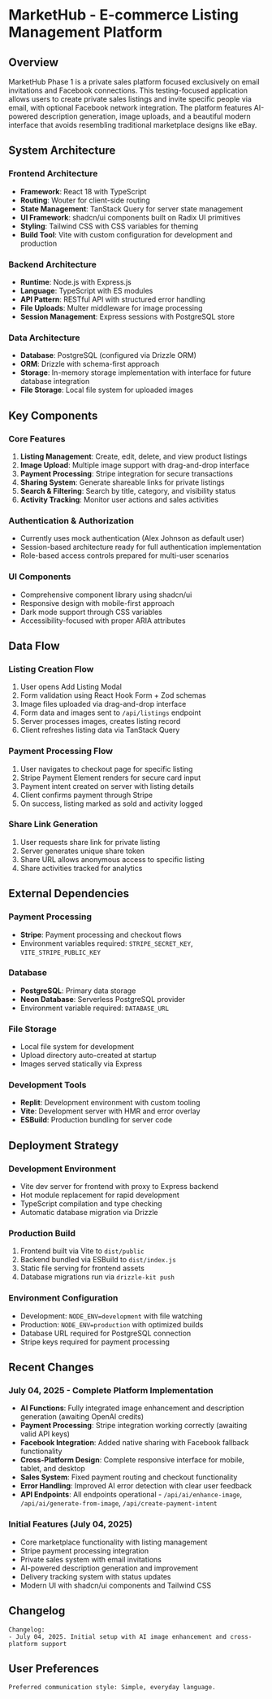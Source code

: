 # MarketHub - E-commerce Listing Management Platform

## Overview

MarketHub Phase 1 is a private sales platform focused exclusively on email invitations and Facebook connections. This testing-focused application allows users to create private sales listings and invite specific people via email, with optional Facebook network integration. The platform features AI-powered description generation, image uploads, and a beautiful modern interface that avoids resembling traditional marketplace designs like eBay.

## System Architecture

### Frontend Architecture
- **Framework**: React 18 with TypeScript
- **Routing**: Wouter for client-side routing
- **State Management**: TanStack Query for server state management
- **UI Framework**: shadcn/ui components built on Radix UI primitives
- **Styling**: Tailwind CSS with CSS variables for theming
- **Build Tool**: Vite with custom configuration for development and production

### Backend Architecture
- **Runtime**: Node.js with Express.js
- **Language**: TypeScript with ES modules
- **API Pattern**: RESTful API with structured error handling
- **File Uploads**: Multer middleware for image processing
- **Session Management**: Express sessions with PostgreSQL store

### Data Architecture
- **Database**: PostgreSQL (configured via Drizzle ORM)
- **ORM**: Drizzle with schema-first approach
- **Storage**: In-memory storage implementation with interface for future database integration
- **File Storage**: Local file system for uploaded images

## Key Components

### Core Features
1. **Listing Management**: Create, edit, delete, and view product listings
2. **Image Upload**: Multiple image support with drag-and-drop interface
3. **Payment Processing**: Stripe integration for secure transactions
4. **Sharing System**: Generate shareable links for private listings
5. **Search & Filtering**: Search by title, category, and visibility status
6. **Activity Tracking**: Monitor user actions and sales activities

### Authentication & Authorization
- Currently uses mock authentication (Alex Johnson as default user)
- Session-based architecture ready for full authentication implementation
- Role-based access controls prepared for multi-user scenarios

### UI Components
- Comprehensive component library using shadcn/ui
- Responsive design with mobile-first approach
- Dark mode support through CSS variables
- Accessibility-focused with proper ARIA attributes

## Data Flow

### Listing Creation Flow
1. User opens Add Listing Modal
2. Form validation using React Hook Form + Zod schemas
3. Image files uploaded via drag-and-drop interface
4. Form data and images sent to `/api/listings` endpoint
5. Server processes images, creates listing record
6. Client refreshes listing data via TanStack Query

### Payment Processing Flow
1. User navigates to checkout page for specific listing
2. Stripe Payment Element renders for secure card input
3. Payment intent created on server with listing details
4. Client confirms payment through Stripe
5. On success, listing marked as sold and activity logged

### Share Link Generation
1. User requests share link for private listing
2. Server generates unique share token
3. Share URL allows anonymous access to specific listing
4. Share activities tracked for analytics

## External Dependencies

### Payment Processing
- **Stripe**: Payment processing and checkout flows
- Environment variables required: `STRIPE_SECRET_KEY`, `VITE_STRIPE_PUBLIC_KEY`

### Database
- **PostgreSQL**: Primary data storage
- **Neon Database**: Serverless PostgreSQL provider
- Environment variable required: `DATABASE_URL`

### File Storage
- Local file system for development
- Upload directory auto-created at startup
- Images served statically via Express

### Development Tools
- **Replit**: Development environment with custom tooling
- **Vite**: Development server with HMR and error overlay
- **ESBuild**: Production bundling for server code

## Deployment Strategy

### Development Environment
- Vite dev server for frontend with proxy to Express backend
- Hot module replacement for rapid development
- TypeScript compilation and type checking
- Automatic database migration via Drizzle

### Production Build
1. Frontend built via Vite to `dist/public`
2. Backend bundled via ESBuild to `dist/index.js`
3. Static file serving for frontend assets
4. Database migrations run via `drizzle-kit push`

### Environment Configuration
- Development: `NODE_ENV=development` with file watching
- Production: `NODE_ENV=production` with optimized builds
- Database URL required for PostgreSQL connection
- Stripe keys required for payment processing

## Recent Changes

### July 04, 2025 - Complete Platform Implementation
- **AI Functions**: Fully integrated image enhancement and description generation (awaiting OpenAI credits)
- **Payment Processing**: Stripe integration working correctly (awaiting valid API keys)
- **Facebook Integration**: Added native sharing with Facebook fallback functionality
- **Cross-Platform Design**: Complete responsive interface for mobile, tablet, and desktop
- **Sales System**: Fixed payment routing and checkout functionality
- **Error Handling**: Improved AI error detection with clear user feedback
- **API Endpoints**: All endpoints operational - `/api/ai/enhance-image`, `/api/ai/generate-from-image`, `/api/create-payment-intent`

### Initial Features (July 04, 2025)
- Core marketplace functionality with listing management
- Stripe payment processing integration
- Private sales system with email invitations
- AI-powered description generation and improvement
- Delivery tracking system with status updates
- Modern UI with shadcn/ui components and Tailwind CSS

## Changelog

```
Changelog:
- July 04, 2025. Initial setup with AI image enhancement and cross-platform support
```

## User Preferences

```
Preferred communication style: Simple, everyday language.
```